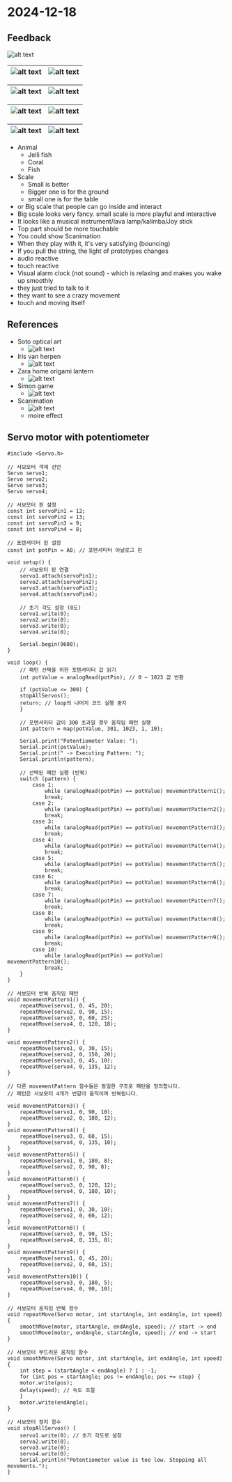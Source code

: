 # 2024-12-18

## Feedback

![alt text](./images/IMG_5979.jpg)

| ![alt text](./images/IMG_5965.JPG) | ![alt text](./images/IMG_5966.JPG) |
| ---------------------------------- | ---------------------------------- |

| ![alt text](./images/IMG_5967.JPG) | ![alt text](./images/IMG_5968.JPG) |
| ---------------------------------- | ---------------------------------- |

| ![alt text](./images/IMG_5971.JPG) | ![alt text](./images/IMG_5973.JPG) |
| ---------------------------------- | ---------------------------------- |

| ![alt text](./images/IMG_5975.JPG) | ![alt text](./images/IMG_5983.JPG) |
| ---------------------------------- | ---------------------------------- |

- Animal
  - Jelli fish
  - Coral
  - Fish
- Scale
  - Small is better
  - Bigger one is for the ground
  - small one is for the table
- or Big scale that people can go inside and interact
- Big scale looks very fancy. small scale is more playful and interactive
- It looks like a musical instrument/lava lamp/kalimba/Joy stick
- Top part should be more touchable
- You could show Scanimation
- When they play with it, it's very satisfying (bouncing)
- If you pull the string, the light of prototypes changes
- audio reactive
- touch reactive
- Visual alarm clock (not sound) - which is relaxing and makes you wake up smoothly
- they just tried to talk to it
- they want to see a crazy movement
- touch and moving itself

## References

- Soto optical art
  - ![alt text](./images/image.png)
- Iris van herpen
  - ![alt text](./images/image-1.png)
- Zara home origami lantern
  - ![alt text](./images/image-2.png)
- Simon game
  - ![alt text](./images/image-3.png)
- Scanimation
  - ![alt text](./images/image-4.png)
  - moire effect

## Servo motor with potentiometer

```arduino
#include <Servo.h>

// 서보모터 객체 선언
Servo servo1;
Servo servo2;
Servo servo3;
Servo servo4;

// 서보모터 핀 설정
const int servoPin1 = 12;
const int servoPin2 = 13;
const int servoPin3 = 9;
const int servoPin4 = 8;

// 포텐셔미터 핀 설정
const int potPin = A0; // 포텐셔미터 아날로그 핀

void setup() {
    // 서보모터 핀 연결
    servo1.attach(servoPin1);
    servo2.attach(servoPin2);
    servo3.attach(servoPin3);
    servo4.attach(servoPin4);

    // 초기 각도 설정 (0도)
    servo1.write(0);
    servo2.write(0);
    servo3.write(0);
    servo4.write(0);

    Serial.begin(9600);
}

void loop() {
    // 패턴 선택을 위한 포텐셔미터 값 읽기
    int potValue = analogRead(potPin); // 0 ~ 1023 값 반환

    if (potValue <= 300) {
    stopAllServos();
    return; // loop의 나머지 코드 실행 중지
    }

    // 포텐셔미터 값이 300 초과일 경우 움직임 패턴 실행
    int pattern = map(potValue, 301, 1023, 1, 10);

    Serial.print("Potentiometer Value: ");
    Serial.print(potValue);
    Serial.print(" -> Executing Pattern: ");
    Serial.println(pattern);

    // 선택된 패턴 실행 (반복)
    switch (pattern) {
        case 1:
            while (analogRead(potPin) == potValue) movementPattern1();
            break;
        case 2:
            while (analogRead(potPin) == potValue) movementPattern2();
            break;
        case 3:
            while (analogRead(potPin) == potValue) movementPattern3();
            break;
        case 4:
            while (analogRead(potPin) == potValue) movementPattern4();
            break;
        case 5:
            while (analogRead(potPin) == potValue) movementPattern5();
            break;
        case 6:
            while (analogRead(potPin) == potValue) movementPattern6();
            break;
        case 7:
            while (analogRead(potPin) == potValue) movementPattern7();
            break;
        case 8:
            while (analogRead(potPin) == potValue) movementPattern8();
            break;
        case 9:
            while (analogRead(potPin) == potValue) movementPattern9();
            break;
        case 10:
            while (analogRead(potPin) == potValue) movementPattern10();
            break;
    }
}

// 서보모터 반복 움직임 패턴
void movementPattern1() {
    repeatMove(servo1, 0, 45, 20);
    repeatMove(servo2, 0, 90, 15);
    repeatMove(servo3, 0, 60, 25);
    repeatMove(servo4, 0, 120, 18);
}

void movementPattern2() {
    repeatMove(servo1, 0, 30, 15);
    repeatMove(servo2, 0, 150, 20);
    repeatMove(servo3, 0, 45, 10);
    repeatMove(servo4, 0, 135, 12);
}

// 다른 movementPattern 함수들은 동일한 구조로 패턴을 정의합니다.
// 패턴은 서보모터 4개가 번갈아 움직이며 반복됩니다.

void movementPattern3() {
    repeatMove(servo1, 0, 90, 10);
    repeatMove(servo2, 0, 180, 12);
}
void movementPattern4() {
    repeatMove(servo3, 0, 60, 15);
    repeatMove(servo4, 0, 135, 10);
}
void movementPattern5() {
    repeatMove(servo1, 0, 180, 8);
    repeatMove(servo2, 0, 90, 8);
}
void movementPattern6() {
    repeatMove(servo3, 0, 120, 12);
    repeatMove(servo4, 0, 180, 10);
}
void movementPattern7() {
    repeatMove(servo1, 0, 30, 10);
    repeatMove(servo2, 0, 60, 12);
}
void movementPattern8() {
    repeatMove(servo3, 0, 90, 15);
    repeatMove(servo4, 0, 135, 8);
}
void movementPattern9() {
    repeatMove(servo1, 0, 45, 20);
    repeatMove(servo2, 0, 60, 15);
}
void movementPattern10() {
    repeatMove(servo3, 0, 180, 5);
    repeatMove(servo4, 0, 90, 10);
}

// 서보모터 움직임 반복 함수
void repeatMove(Servo motor, int startAngle, int endAngle, int speed) {
    smoothMove(motor, startAngle, endAngle, speed); // start -> end
    smoothMove(motor, endAngle, startAngle, speed); // end -> start
}

// 서보모터 부드러운 움직임 함수
void smoothMove(Servo motor, int startAngle, int endAngle, int speed) {
    int step = (startAngle < endAngle) ? 1 : -1;
    for (int pos = startAngle; pos != endAngle; pos += step) {
    motor.write(pos);
    delay(speed); // 속도 조절
    }
    motor.write(endAngle);
}

// 서보모터 정지 함수
void stopAllServos() {
    servo1.write(0); // 초기 각도로 설정
    servo2.write(0);
    servo3.write(0);
    servo4.write(0);
    Serial.println("Potentiometer value is too low. Stopping all movements.");
}

```
